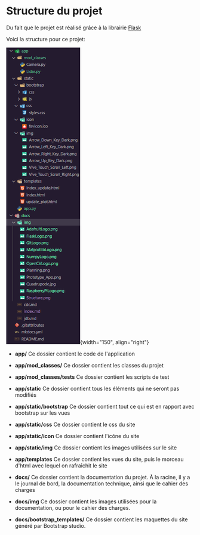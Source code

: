 # Structure du projet

Du fait que le projet est réalisé grâce à la librairie <a href="../Librairies">Flask</a>

Voici la structure pour ce projet:

![imgStructure](img/Structure.png){width="150", align="right"}

* **app/** Ce dossier contient le code de l'application

* **app/mod_classes/** Ce dossier contient les classes du projet

* **app/mod_classes/tests** Ce dossier contient les scripts de test

* **app/static** Ce dossier contient tous les éléments qui ne seront pas modifiés

* **app/static/bootstrap** Ce dossier contient tout ce qui est en rapport avec bootstrap sur les vues

* **app/static/css** Ce dossier contient le css du site

* **app/static/icon** Ce dossier contient l'icône du site

* **app/static/img** Ce dossier contient les images utilisées sur le site

* **app/templates** Ce dossier contient les vues du site, puis le morceau d'html avec lequel on rafraîchit le site

* **docs/** Ce dossier contient la documentation du projet. À la racine, il y a le journal de bord, la documentation technique, ainsi que le cahier des charges

* **docs/img** Ce dossier contient les images utilisées pour la documentation, ou pour le cahier des charges.

* **docs/bootstrap_templates/** Ce dossier contient les maquettes du site généré par Bootstrap studio.